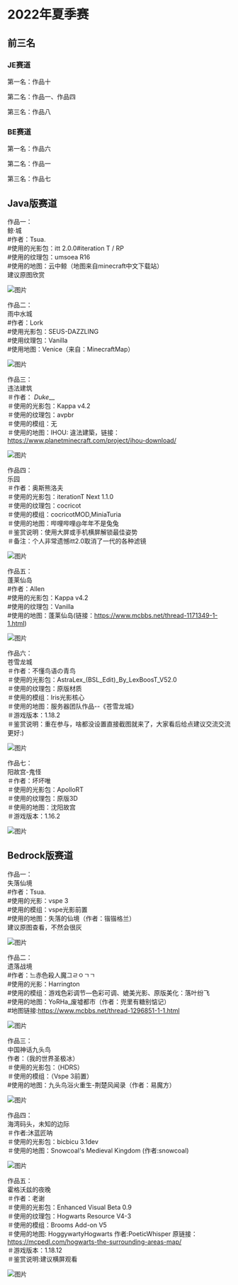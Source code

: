 # 2022年夏季赛

## 前三名

### JE赛道

第一名：作品十

第二名：作品一、作品四

第三名：作品八

### BE赛道

第一名：作品六

第二名：作品一

第三名：作品七

## Java版赛道

作品一：    
鲸·城    
#作者：Tsua.    
#使用的光影包：itt 2.0.0#iteration T / RP    
#使用的纹理包：umsoea R16    
#使用的地图：云中鲸（地图来自minecraft中文下载站）    
建议原图欣赏    

![图片](/images/gallery/2022-summer/je/1.jpg)

作品二：    
雨中水城    
#作者：Lork     
#使用光影包：SEUS-DAZZLING     
#使用纹理包：Vanilla     
#使用地图：Venice（来自：MinecraftMap）    

![图片](/images/gallery/2022-summer/je/2.jpg)

作品三：    
违法建筑    
＃作者：    _Duke___     
＃使用的光影包：Kappa v4.2     
＃使用的纹理包：avpbr     
＃使用的模组：无    
＃使用的地图：IHOU: 違法建築，链接：https://www.planetminecraft.com/project/ihou-download/    

![图片](/images/gallery/2022-summer/je/3.jpg)

作品四：    
乐园    
＃作者：奥斯熊洛夫    
＃使用的光影包：iterationT Next 1.1.0    
＃使用的纹理包：cocricot    
＃使用的模组：cocricotMOD,MiniaTuria      
＃使用的地图：哔哩哔哩@年年不是兔兔    
＃鉴赏说明：使用大屏或手机横屏解锁最佳姿势    
＃备注：个人非常遗憾itt2.0取消了一代的各种滤镜    

![图片](/images/gallery/2022-summer/je/4.jpg)

作品五：    
蓬莱仙岛    
#作者：Allen    
#使用的光影包：Kappa v4.2    
#使用的纹理包：Vanilla    
#使用的地图：蓬莱仙岛(链接：https://www.mcbbs.net/thread-1171349-1-1.html)    

![图片](/images/gallery/2022-summer/je/5.jpg)

作品六：    
苍雪龙城    
＃作者：不懂鸟语の青鸟    
＃使用的光影包：AstraLex_(BSL_Edit)_By_LexBoosT_V52.0    
＃使用的纹理包：原版材质    
＃使用的模组：Iris光影核心    
＃使用的地图：服务器团队作品--《苍雪龙城》    
＃游戏版本：1.18.2    
＃鉴赏说明：重在参与，啥都没设置直接截图就来了，大家看后给点建议交流交流更好:)    

![图片](/images/gallery/2022-summer/je/6.jpg)

作品七：    
阳故宫-鬼怪    
＃作者：坏坏唯     
＃使用的光影包：ApolloRT     
＃使用的纹理包：原版3D     
＃使用的地图：沈阳故宫     
＃游戏版本：1.16.2 

![图片](/images/gallery/2022-summer/je/7.jpg)

## Bedrock版赛道

作品一：    
失落仙境    
#作者：Tsua.    
#使用的光影：vspe 3    
#使用的模组：vspe光影前置    
#使用的地图：失落的仙境（作者：锴锴格兰）    
建议原图查看，不然会很灰    

![图片](/images/gallery/2022-summer/be/1.png)

作品二：    
遗落战境    
#作者：느赤色殺人魔그ㄹㅇㄱㄱ    
#使用的光影：Harrington    
#使用的模组：游戏色彩调节—色彩可调、媲美光影、原版美化：落叶纷飞    
#使用的地图：YoRHa_废墟都市（作者：兜里有糖别惦记）    
#地图链接:https://www.mcbbs.net/thread-1296851-1-1.html    

![图片](/images/gallery/2022-summer/be/2.jpg)

作品三：    
中国神话九头鸟    
作者：（我的世界圣极冰）    
＃使用的光影包：（HDRS）    
＃使用的模组：（Vspe 3前置）    
#使用的地图：九头鸟浴火重生-荆楚风闻录（作者：易魔方）

![图片](/images/gallery/2022-summer/be/3.jpg)

作品四：    
海湾码头，未知的边际    
＃作者:沐蓝匠呐      
＃使用的光影包：bicbicu 3.1dev      
＃使用的地图：Snowcoal's Medieval Kingdom  (作者:snowcoal) 

![图片](/images/gallery/2022-summer/be/4.jpg)

作品五：    
霍格沃兹的夜晚    
＃作者：老谢    
＃使用的光影包：Enhanced Visual Beta 0.9    
＃使用的纹理包：Hogwarts Resource V4-3    
＃使用的模组：Brooms Add-on V5    
＃使用的地图: HoggywartyHogwarts 作者:PoeticWhisper 原链接：https://mcpedl.com/hogwarts-the-surrounding-areas-map/    
＃游戏版本：1.18.12    
＃鉴赏说明:建议横屏观看    

![图片](/images/gallery/2022-summer/be/5.jpg)